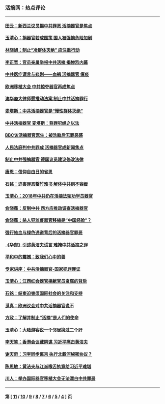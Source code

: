 ### 活摘网：热点评论
---
#### [田云：新西兰议员揭中共罪恶 活摘器官是焦点](../../pages/nf5879/n13070629.md?09090430) 
#### [玉清心：捐器官若成国策 国人被强摘危险加剧](../../pages/nf5879/n12802713.md?09090430) 
#### [林晓旭：制止“冷群体灭绝” 应注重行动](../../pages/nf5879/n12779736.md?09090430) 
#### [李正宽：官员亲属举报中共活摘 揭惨烈内幕](../../pages/nf5879/n12684490.md?09090430) 
#### [中共医疗谎言与悲剧——血祸 活摘器官 瘟疫](../../pages/nf5879/n12372103.md?09090430) 
#### [欧洲移植大会 中共掠夺器官再成焦点](../../pages/nf5879/n11538883.md?09090430) 
#### [澳华裔大律师愿推动法案 制止中共活摘罪行](../../pages/nf5879/n11377039.md?09090430) 
#### [麦塔斯：中共活摘器官是“慢性群体灭绝”](../../pages/nf5879/n11350529.md?09090430) 
#### [中共活摘器官 麦塔斯：将罪犯绳之以法](../../pages/nf5879/n11347973.md?09090430) 
#### [BBC访活摘器官医生：被洗脑后无罪恶感](../../pages/nf5879/n11335935.md?09090430) 
#### [人民法庭判中共罪成 活摘器官成新闻焦点](../../pages/nf5879/n11331578.md?09090430) 
#### [制止中共强摘器官 德国议员建议修改法律](../../pages/nf5879/n11249451.md?09090430) 
#### [唐恩：信仰自由日的省思](../../pages/nf5879/n11003525.md?09090430) 
#### [石铭：迫害罪恶罄竹难书  解体中共刻不容缓](../../pages/nf5879/n10942855.md?09090430) 
#### [玉清心：2018年中共仍在活摘法轮功学员器官](../../pages/nf5879/n10914646.md?09090430) 
#### [俞晓薇：反制中共 西方应推动调查活摘器官](../../pages/nf5879/n10794671.md?09090430) 
#### [俞晓薇：杀人犯监督器官移植是“中国经验”？](../../pages/nf5879/n10466427.md?09090430) 
#### [强行抽血与绿色通道背后的活摘器官罪恶](../../pages/nf5879/n10004708.md?09090430) 
#### [《华邮》引述黄洁夫谎言 难掩中共活摘之罪](../../pages/nf5879/n9642309.md?09090430) 
#### [平和中的震撼：致我们心中的善](../../pages/nf5879/n9021123.md?09090430) 
#### [专家讲座：中共活摘器官-国家犯罪罪证](../../pages/nf5879/n8828153.md?09090430) 
#### [玉清心：江西红会器官捐献官员贪腐的背后](../../pages/nf5879/n8522122.md?09090430) 
#### [石铭：结束迫害须国际社会的关注和支持](../../pages/nf5879/n8443497.md?09090430) 
#### [觅真：欧洲议会对中共活摘器官说不](../../pages/nf5879/n8337486.md?09090430) 
#### [方政：了解并制止“活摘”是人们的使命](../../pages/nf5879/n8329214.md?09090430) 
#### [玉清心：大陆游客说一个邻居换过二个肝](../../pages/nf5879/n8291404.md?09090430) 
#### [李天笑：香港会议藏阴谋 习近平痛击黄洁夫](../../pages/nf5879/n8241459.md?09090430) 
#### [谢天奇：习李同步离京 执行北戴河秘密协议？](../../pages/nf5879/n8230418.md?09090430) 
#### [陈思敏：黄洁夫与江派喉舌执意给习近平难堪](../../pages/nf5879/n8222166.md?09090430) 
#### [川人：举办国际器官移植大会无法漂白中共罪恶](../../pages/nf5879/n8221121.md?09090430) 

---
#### 第 [ [11](./11.md?09090430) / [10](./10.md?09090430) / [9](./9.md?09090430) / [8](./8.md?09090430) / [7](./7.md?09090430) / [6](./6.md?09090430) / [5](./5.md?09090430) / [4](./4.md?09090430) ] 页
